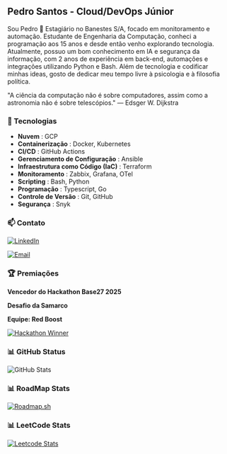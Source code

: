 ## Pedro Santos - Cloud/DevOps Júnior

Sou Pedro 👋 Estagiário no Banestes S/A, focado em monitoramento e automação. Estudante de Engenharia da Computação, conheci a programação aos 15 anos e desde então venho explorando tecnologia. Atualmente, possuo um bom conhecimento em IA e segurança da informação, com 2 anos de experiência em back-end, automações e integrações utilizando Python e Bash. Além de tecnologia e codificar minhas ideas, gosto de dedicar meu tempo livre à psicologia e à filosofia política.

"A ciência da computação não é sobre computadores, assim como a astronomia não é sobre telescópios." — Edsger W. Dijkstra

### 🔧 Tecnologias

* **Nuvem** : GCP
* **Containerização** : Docker, Kubernetes
* **CI/CD** : GitHub Actions
* **Gerenciamento de Configuração** : Ansible
* **Infraestrutura como Código (IaC)** : Terraform
* **Monitoramento** : Zabbix, Grafana, OTel
* **Scripting** : Bash, Python
* **Programação** : Typescript, Go
* **Controle de Versão** : Git, GitHub
* **Segurança** : Snyk

### 📫 Contato

[![LinkedIn](https://img.shields.io/badge/LinkedIn-Perfil-blue?style=for-the-badge&logo=linkedin&logoColor=white)](https://www.linkedin.com/in/pedrosantosh/)

[![Email](https://img.shields.io/badge/Email-Enviar-green?style=for-the-badge&logo=gmail&logoColor=white)](mailto:santos.pedroh26@gmail.com)

### 🏆 Premiações

**Vencedor do Hackathon Base27 2025** 

**Desafio da Samarco**

**Equipe: Red Boost**

[![Hackathon Winner](https://img.shields.io/badge/Hackathon_Winner-2025-2e2e2e?style=for-the-badge&logo=trophy&logoColor=gold&labelColor=FFD700)](https://www.linkedin.com/posts/base27hub_96-talentos-reunidos-3-dias-intensos-e-um-activity-7366102932536078336-RcEW?utm_source=share&utm_medium=member_desktop&rcm=ACoAADzmHSYBtoHLnoPutSXWjhAU1wrlGg0l8xw)

### 📊 GitHub Status

![GitHub Stats](https://github-readme-stats.vercel.app/api?username=hPedroSantos&show_icons=true&theme=radical)

### 📊 RoadMap Stats

[![Roadmap.sh](https://api.roadmap.sh/v1-badge/tall/68f65b2517747caa5a23c841?variant=dark)](https://roadmap.sh/u/hpedrosantos)

### 📊 LeetCode Stats

[![Leetcode Stats](https://leetcard.jacoblin.cool/hpedrossantos)](https://leetcode.com/mhmdio)
